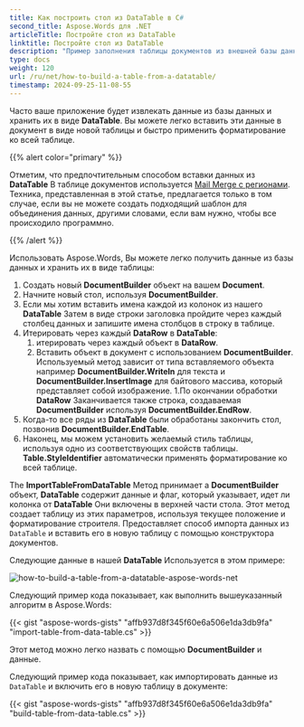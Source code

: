 ```yaml
---
title: Как построить стол из DataTable в C#
second_title: Aspose.Words для .NET
articleTitle: Постройте стол из DataTable
linktitle: Постройте стол из DataTable
description: "Пример заполнения таблицы документов из внешней базы данных с использованием C#."
type: docs
weight: 120
url: /ru/net/how-to-build-a-table-from-a-datatable/
timestamp: 2024-09-25-11-08-55
---
```


Часто ваше приложение будет извлекать данные из базы данных и хранить их в виде **DataTable**. Вы можете легко вставить эти данные в документ в виде новой таблицы и быстро применить форматирование ко всей таблице.

{{% alert color="primary" %}}

Отметим, что предпочтительным способом вставки данных из **DataTable** В таблице документов используется [Mail Merge с регионами](/words/net/types-of-mail-merge-operations/#mail-merge-with-regions). Техника, представленная в этой статье, предлагается только в том случае, если вы не можете создать подходящий шаблон для объединения данных, другими словами, если вам нужно, чтобы все происходило программно.

{{% /alert %}}

Использовать Aspose.Words, Вы можете легко получить данные из базы данных и хранить их в виде таблицы:

1. Создать новый **DocumentBuilder** объект на вашем **Document**.
1. Начните новый стол, используя **DocumentBuilder**.
1. Если мы хотим вставить имена каждой из колонок из нашего **DataTable** Затем в виде строки заголовка пройдите через каждый столбец данных и запишите имена столбцов в строку в таблице.
1. Итерировать через каждый **DataRow** в **DataTable**:
   1. итерировать через каждый объект в **DataRow**.
   1. Вставить объект в документ с использованием **DocumentBuilder**. Используемый метод зависит от типа вставляемого объекта например **DocumentBuilder.Writeln** для текста и **DocumentBuilder.InsertImage** для байтового массива, который представляет собой изображение.
   1.По окончании обработки **DataRow** Заканчивается также строка, создаваемая **DocumentBuilder** используя **DocumentBuilder.EndRow**.
1. Когда-то все ряды из **DataTable** были обработаны закончить стол, позвонив **DocumentBuilder.EndTable**.
1. Наконец, мы можем установить желаемый стиль таблицы, используя одно из соответствующих свойств таблицы. **Table.StyleIdentifier** автоматически применять форматирование ко всей таблице.

The **ImportTableFromDataTable** Метод принимает a **DocumentBuilder** объект, **DataTable** содержит данные и флаг, который указывает, идет ли колонка от **DataTable** Они включены в верхней части стола. Этот метод создает таблицу из этих параметров, используя текущее положение и форматирование строителя. Предоставляет способ импорта данных из `DataTable` и вставить его в новую таблицу с помощью конструктора документов.

Следующие данные в нашей **DataTable** Используется в этом примере:

![how-to-build-a-table-from-a-datatable-aspose-words-net](/words/net/how-to-build-a-table-from-a-datatable/how-to-build-a-table-from-a-datatable-1.png)

Следующий пример кода показывает, как выполнить вышеуказанный алгоритм в Aspose.Words:

{{< gist "aspose-words-gists" "affb937d8f345f60e6a506e1da3db9fa" "import-table-from-data-table.cs" >}}

Этот метод можно легко назвать с помощью **DocumentBuilder** и данные.

Следующий пример кода показывает, как импортировать данные из `DataTable` и включить его в новую таблицу в документе:

{{< gist "aspose-words-gists" "affb937d8f345f60e6a506e1da3db9fa" "build-table-from-data-table.cs" >}}
